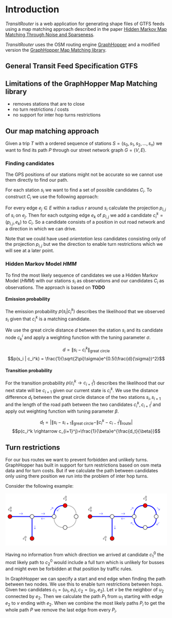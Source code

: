 # Introduction

*TransitRouter* is a web application for generating shape files of GTFS feeds using a map matching approach described in the paper [Hidden Markov Map Matching Through Noise and Sparseness](https://www.ismll.uni-hildesheim.de/lehre/semSpatial-10s/script/6.pdf).

*TransitRouter* uses the OSM routing engine [GraphHopper]() and a modified version the [GraphHopper Map Matching library](). 

## General Transit Feed Specification GTFS


## Limitations of the GraphHopper Map Matching library
- removes stations that are to close
- no turn restrictions / costs
- no support for inter hop turns restrictions



## Our map matching approach
Given a trip $T$  with a ordered sequence of stations $S = (s_0, s_1, s_2, ..., s_n)$ we want to find its path $P$ through our street network graph $G=(V, E)$.

### Finding candidates
The GPS positions of our stations might not be accurate so we cannot use them directly to find our path. 

For each station $s_i$ we want to find a set of possible candidates $C_i$. To construct $C_i$ we use the following approach:

For every edge $e_j \in E$ within a radius $r$ around $s_i$ calculate the projection $p_{i,j}$ of $s_i$ on $e_j$. Then for each outgoing edge $e_k$ of $p_{i,j}$ we add a candidate $c_i^{k} = (p_{i,j}, e_k)$ to $C_i$. So a candidate consists of a position in out road network and a direction in which we can drive.

Note that we could have used *orientation less* candidates consisting only of the projection $p_{i,j}$ but we the direction to enable turn restrictions which we will see at a later point.

### Hidden Markov Model *HMM*
To find the most likely sequence of candidates we use a Hidden Markov Model (*HMM*) with our stations $s_i$ as observations and our candidates $C_i$ as observations. The approach is based on **TODO**

#### Emission probability
The emission probability $p(s_i | c_i^k)$ describes the likelihood that we observed $s_i$ given that $c_i^k$ is a matching candidate.

We use the great circle distance $d$ between the station $s_i$ and its candidate node $c^i_k$ and apply a weighting function with the tuning parameter $\sigma$.

$$d=\|s_i - c_i^k\|_{\text{great circle}}$$
$$p(s_i | c_i^k) = \frac{1}{\sqrt{2\pi}\sigma}e^{0.5(\frac{d}{\sigma})^2}$$


#### Transition probability
For the transition probability $p(c_i^k \rightarrow c_{i+1}^j)$ describes the likelihood that our next state will be $c_{i+1}$ given our current state is $c_i^k$.
We use the distance difference $d_t$ between the great circle distance of the two stations $s_i, s_{i+1}$ and the length of the road path between the two candidates $c_i^k, c_{i+1}^j$ and apply out weighting function with tuning parameter $\beta$.

$$d_t = | \|s_i - s_{i+1}\|_{\text{great circle}} - \| c_i^k - c_{i-1}^j \|_{\text{route}} |$$
$$p(c_i^k \rightarrow c_{i+1}^j)=\frac{1}{\beta}e^{\frac{d_t}{\beta}}$$

## Turn restrictions
For our bus routes we want to prevent forbidden and unlikely turns. GraphHopper has built in support for turn restrictions based on osm meta data and for turn costs. But if we calculate the path between candidates only using there position we run into the problem of inter hop turns.

Consider the following example:

![text](resources/inter_hop_turn_restrictions.png)

Having no information from which direction we arrived at candidate $c^0_1$ the most likely path to $c^0_2$ would include a full turn which is unlikely for busses and might even be forbidden at that position by traffic rules.

In GraphHopper we can specify a start and end edge when finding the path between two nodes. We use this to enable turn restrictions between hops.
Given two candidates $c_1 = (u_1, e_1), c_2 = (u_2, e_2)$. Let $v$ be the neighbor of $u_2$ connected by $e_2$. Then we calculate the path $P_1$ from $u_1$ starting with edge $e_2$ to $v$ ending with $e_2$. 
When we combine the most likely paths $P_i$ to get the whole path $P$ we remove the last edge from every $P_i$.